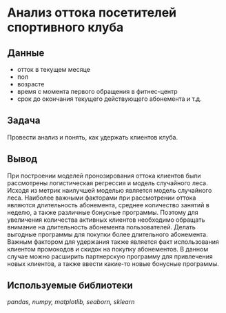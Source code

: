 # Анализ оттока посетителей спортивного клуба


## Данные

* отток в текущем месяце
* пол
* возрасте
* время с момента первого обращения в фитнес-центр
* срок до окончания текущего действующего абонемента и т.д.


## Задача

Провести анализ и понять, как удержать клиентов клуба. 

## Вывод

При построении моделей пронозирования оттока клиентов были рассмотрены логистическая регрессия и модель случайного леса. Исходя из метрик наилучшей моделью является модель случайного леса.
Наиболее важными факторами при рассмотрении оттока являются длительность абонемента, среднее количество занятий в неделю, а также различные бонусные программы. Поэтому для увеличения количества активных клиентов необходимо обращать внимание на длительность абонемента пользователей. Делать выгодные программы для покупки более длительного абонемента. Важным фактором для удержания также является факт использования клиентом промокодов и скидок на покупку абонементов. В данном случае можно расширить партнерскую программу для привлечения новых клиентов, а также ввести какие-то новые бонусные программы.


## Используемые библиотеки
*pandas, numpy, matplotlib, seaborn, sklearn*

